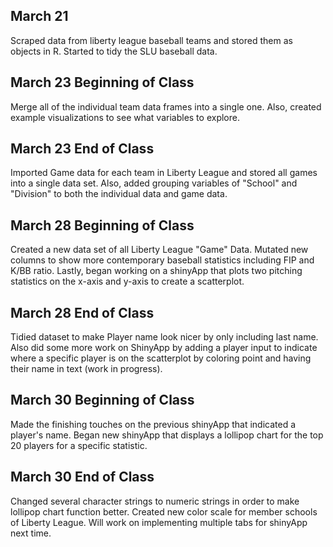 ## March 21

Scraped data from liberty league baseball teams and stored them as objects in R. Started to tidy the SLU baseball data.

## March 23 Beginning of Class

Merge all of the individual team data frames into a single one. Also, created example visualizations to see what variables to explore.

## March 23 End of Class

Imported Game data for each team in Liberty League and stored all games into a single data set. Also, added grouping variables of "School" and "Division" to both the individual data and game data.

## March 28 Beginning of Class

Created a new data set of all Liberty League "Game" Data. Mutated new columns to show more contemporary baseball statistics including FIP and K/BB ratio. Lastly, began working on a shinyApp that plots two pitching statistics on the x-axis and y-axis to create a scatterplot.

## March 28 End of Class

Tidied dataset to make Player name look nicer by only including last name. Also did some more work on ShinyApp by adding a player input to indicate where a specific player is on the scatterplot by coloring point and having their name in text (work in progress).

## March 30 Beginning of Class

Made the finishing touches on the previous shinyApp that indicated a player's name. Began new shinyApp that displays a lollipop chart for the top 20 players for a specific statistic.

## March 30 End of Class

Changed several character strings to numeric strings in order to make lollipop chart function better. Created new color scale for member schools of Liberty League. Will work on implementing multiple tabs for shinyApp next time.
